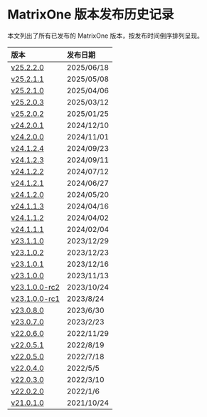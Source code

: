 # **MatrixOne 版本发布历史记录**

本文列出了所有已发布的 MatrixOne 版本，按发布时间倒序排列呈现。

| **版本**                    | **发布日期** |
| :-------------------------- | :----------- |
| [v25.2.2.0](v25.2.2.0.md)         | 2025/06/18   |
| [v25.2.1.1](v25.2.1.1.md)         | 2025/05/08   |
| [v25.2.1.0](v25.2.1.0.md)         | 2025/04/06   |
| [v25.2.0.3](v25.2.0.3.md)         | 2025/03/12   |
| [v25.2.0.2](v25.2.0.2.md)         | 2025/01/25   |
| [v24.2.0.1](v24.2.0.1.md)         | 2024/12/10   |
| [v24.2.0.0](v24.2.0.0.md)         | 2024/11/01   |
| [v24.1.2.4](v24.1.2.4.md)         | 2024/09/23   |
| [v24.1.2.3](v24.1.2.3.md)         | 2024/09/11   |
| [v24.1.2.2](v24.1.2.2.md)         | 2024/07/12   |
| [v24.1.2.1](v24.1.2.1.md)         | 2024/06/27   |
| [v24.1.2.0](v24.1.2.0.md)         | 2024/05/20   |
| [v24.1.1.3](v24.1.1.3.md)         | 2024/04/16   |
| [v24.1.1.2](v24.1.1.2.md)         | 2024/04/02   |
| [v24.1.1.1](v24.1.1.1.md)         | 2024/02/04   |
| [v23.1.1.0](v23.1.1.0.md)         | 2023/12/29   |
| [v23.1.0.2](v23.1.0.2.md)         | 2023/12/23   |
| [v23.1.0.1](v23.1.0.1.md)         | 2023/12/16   |
| [v23.1.0.0](v23.1.0.0.md)         | 2023/11/13   |
| [v23.1.0.0-rc2](v23.1.0.0-rc2.md) | 2023/10/24   |
| [v23.1.0.0-rc1](v23.1.0.0-rc1.md) | 2023/8/24    |
| [v23.0.8.0](v23.0.8.0.md)         | 2023/6/30    |
| [v23.0.7.0](v23.0.7.0.md)         | 2023/2/23    |
| [v22.0.6.0](v22.0.6.0.md)         | 2022/11/29   |
| [v22.0.5.1](v22.0.5.1.md)         | 2022/8/19    |
| [v22.0.5.0](v22.0.5.0.md)         | 2022/7/18    |
| [v22.0.4.0](v22.0.4.0.md)         | 2022/5/5     |
| [v22.0.3.0](v22.0.3.0.md)         | 2022/3/10    |
| [v22.0.2.0](v22.0.2.0.md)         | 2022/1/6     |
| [v21.0.1.0](v21.0.1.0.md)         | 2021/10/24   |
